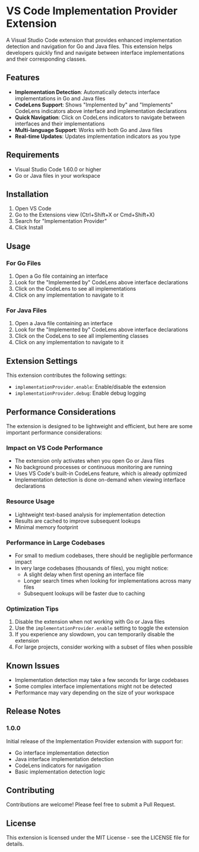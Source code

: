 # VS Code Implementation Provider Extension

A Visual Studio Code extension that provides enhanced implementation detection and navigation for Go and Java files. This extension helps developers quickly find and navigate between interface implementations and their corresponding classes.

## Features

- **Implementation Detection**: Automatically detects interface implementations in Go and Java files
- **CodeLens Support**: Shows "Implemented by" and "Implements" CodeLens indicators above interface and implementation declarations
- **Quick Navigation**: Click on CodeLens indicators to navigate between interfaces and their implementations
- **Multi-language Support**: Works with both Go and Java files
- **Real-time Updates**: Updates implementation indicators as you type

## Requirements

- Visual Studio Code 1.60.0 or higher
- Go or Java files in your workspace

## Installation

1. Open VS Code
2. Go to the Extensions view (Ctrl+Shift+X or Cmd+Shift+X)
3. Search for "Implementation Provider"
4. Click Install

## Usage

### For Go Files

1. Open a Go file containing an interface
2. Look for the "Implemented by" CodeLens above interface declarations
3. Click on the CodeLens to see all implementations
4. Click on any implementation to navigate to it

### For Java Files

1. Open a Java file containing an interface
2. Look for the "Implemented by" CodeLens above interface declarations
3. Click on the CodeLens to see all implementing classes
4. Click on any implementation to navigate to it

## Extension Settings

This extension contributes the following settings:

* `implementationProvider.enable`: Enable/disable the extension
* `implementationProvider.debug`: Enable debug logging

## Performance Considerations

The extension is designed to be lightweight and efficient, but here are some important performance considerations:

### Impact on VS Code Performance
- The extension only activates when you open Go or Java files
- No background processes or continuous monitoring are running
- Uses VS Code's built-in CodeLens feature, which is already optimized
- Implementation detection is done on-demand when viewing interface declarations

### Resource Usage
- Lightweight text-based analysis for implementation detection
- Results are cached to improve subsequent lookups
- Minimal memory footprint

### Performance in Large Codebases
- For small to medium codebases, there should be negligible performance impact
- In very large codebases (thousands of files), you might notice:
  - A slight delay when first opening an interface file
  - Longer search times when looking for implementations across many files
  - Subsequent lookups will be faster due to caching

### Optimization Tips
1. Disable the extension when not working with Go or Java files
2. Use the `implementationProvider.enable` setting to toggle the extension
3. If you experience any slowdown, you can temporarily disable the extension
4. For large projects, consider working with a subset of files when possible

## Known Issues

- Implementation detection may take a few seconds for large codebases
- Some complex interface implementations might not be detected
- Performance may vary depending on the size of your workspace

## Release Notes

### 1.0.0

Initial release of the Implementation Provider extension with support for:
- Go interface implementation detection
- Java interface implementation detection
- CodeLens indicators for navigation
- Basic implementation detection logic

## Contributing

Contributions are welcome! Please feel free to submit a Pull Request.

## License

This extension is licensed under the MIT License - see the LICENSE file for details. 